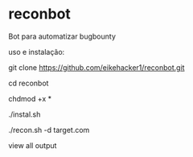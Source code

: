 # reconbot
Bot para automatizar bugbounty 

uso e instalação:

git clone https://github.com/eikehacker1/reconbot.git 

cd reconbot 

chdmod +x *

./instal.sh 

./recon.sh -d target.com 

view all output
